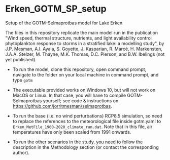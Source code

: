 # Erken_GOTM_SP_setup
Setup of the GOTM-Selmaprotbas model for Lake Erken

The files in this repository replicate the main model run in the publication "Wind speed, thermal  structure, nutrients, and light availability control phytoplankton response to storms in a stratified lake: a modelling study", by J.P. Mesman, A.I. Ayala, S. Goyette, J. Kasparian, R. Marcé, H. Markensten, J.A.A. Stelzer, M. Thayne, M.K. Thomas, D.C. Pierson, and B.W. Ibelings (not yet published).

- To run the model, clone this repository, open command prompt, navigate to the folder on your local machine in command prompt, and type `gotm`

- The executable provided works on Windows 10, but will not work on MacOS or Linux. In that case, you will have to compile GOTM-Selmaprotbas yourself; see code & instructions on https://github.com/jorritmesman/selmaprotbas. 

- To run the base (i.e. no wind perturbations) RCP8.5 simulation, so need to replace the references to the meteorological file inside gotm.yaml to `Erken_MetFile_1960-2020_climate_run.dat`. Note that in this file, air temperatures have only been scaled from 1991 onwards.  

- To run the other scenarios in the study, you need to follow the description in the Methodology section (or contact the corresponding author). 
